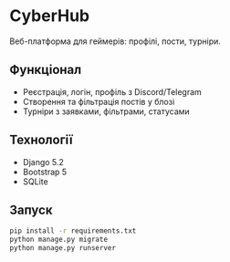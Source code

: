# CyberHub

Веб-платформа для геймерів: профілі, пости, турніри.

## Функціонал
- Реєстрація, логін, профіль з Discord/Telegram
- Створення та фільтрація постів у блозі
- Турніри з заявками, фільтрами, статусами

## Технології
- Django 5.2
- Bootstrap 5
- SQLite

## Запуск
```bash
pip install -r requirements.txt
python manage.py migrate
python manage.py runserver
